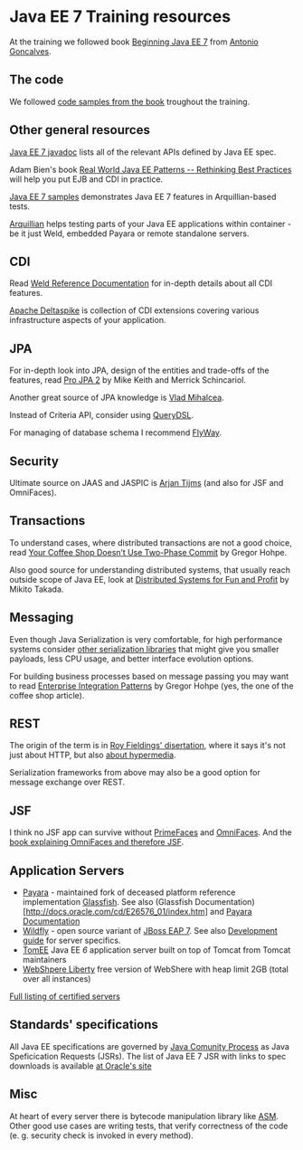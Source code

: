 # Java EE 7 Training resources
At the training we followed book [Beginning Java EE 7](http://www.apress.com/9781430246268) from [Antonio Goncalves](https://antoniogoncalves.org/).

## The code

We followed [code samples from the book](https://github.com/agoncal/agoncal-book-javaee7) troughout the training.

## Other general resources

[Java EE 7 javadoc](http://docs.oracle.com/javaee/7/api/index.html) lists all of the relevant APIs defined by Java EE spec.

Adam Bien's book [Real World Java EE Patterns -- Rethinking Best Practices](http://realworldpatterns.com/) will help you put EJB and CDI in practice.

[Java EE 7 samples](https://github.com/javaee-samples/javaee7-samples) demonstrates Java EE 7 features in Arquillian-based tests.

[Arquillian](http://arquillian.org/) helps testing parts of your Java EE applications within container - be it just Weld, embedded Payara or remote standalone servers.

## CDI

Read [Weld Reference Documentation](http://docs.jboss.org/weld/reference/latest/en-US/html/) for in-depth details about all CDI features.

[Apache Deltaspike](https://deltaspike.apache.org/) is collection of CDI extensions covering various infrastructure aspects of your application.

## JPA

For in-depth look into JPA, design of the entities and trade-offs of the features, read [Pro JPA 2](http://www.apress.com/9781430219569) by  Mike Keith and Merrick Schincariol.

Another great source of JPA knowledge is [Vlad Mihalcea](https://vladmihalcea.com/).

Instead of Criteria API, consider using [QueryDSL](http://www.querydsl.com/).

For managing of database schema I recommend [FlyWay](https://flywaydb.org/).

## Security

Ultimate source on JAAS and JASPIC is [Arjan Tijms](http://arjan-tijms.omnifaces.org/) (and also for JSF and OmniFaces).

## Transactions

To understand cases, where distributed transactions are not a good choice, read [Your Coffee Shop Doesn’t
Use Two-Phase Commit](http://www.enterpriseintegrationpatterns.com/docs/IEEE_Software_Design_2PC.pdf) by Gregor Hohpe.

Also good source for understanding distributed systems, that usually reach outside scope of Java EE, look at [Distributed Systems for Fun and Profit](http://book.mixu.net/distsys/single-page.html) by Mikito Takada.

## Messaging

Even though Java Serialization is very comfortable, for high performance systems consider [other serialization libraries](https://github.com/eishay/jvm-serializers/wiki) that might give you smaller payloads, less CPU usage, and better interface evolution options.

For building business processes based on message passing you may want to read [Enterprise Integration Patterns](https://books.google.sk/books/about/Enterprise_Integration_Patterns.html?id=qqB7nrrna_sC&source=kp_cover&redir_esc=y) by Gregor Hohpe (yes, the one of the coffee shop article).

## REST

The origin of the term is in [Roy Fieldings' disertation](https://www.ics.uci.edu/~fielding/pubs/dissertation/fielding_dissertation.pdf), where it says it's not just about HTTP, but also [about hypermedia](http://olivergierke.de/2016/04/benefits-of-hypermedia/).

Serialization frameworks from above may also be a good option for message exchange over REST.

## JSF

I think no JSF app can survive without [PrimeFaces](http://www.primefaces.org/) and [OmniFaces](http://showcase.omnifaces.org/). And the [book explaining OmniFaces and therefore JSF](https://www.amazon.com/dp/1908689293).

## Application Servers

* [Payara](http://www.payara.fish/) - maintained fork of deceased platform reference implementation [Glassfish](https://glassfish.java.net/). See also (Glassfish Documentation)[http://docs.oracle.com/cd/E26576_01/index.htm] and [Payara Documentation](https://payara.gitbooks.io/payara-server/content)
* [Wildfly](http://wildfly.org/) - open source variant of [JBoss EAP 7](http://developers.redhat.com/products/eap/download/). See also [Development guide](https://docs.jboss.org/author/display/WFLY10/Developer+Guide) for server specifics.
* [TomEE](http://tomee.apache.org/apache-tomee.html) Java EE *6* application server built on top of Tomcat from Tomcat maintainers
* [WebShpere Liberty](https://developer.ibm.com/wasdev/websphere-liberty/) free version of WebShere with heap limit 2GB (total over all instances)

[Full listing of certified servers](http://www.oracle.com/technetwork/java/javaee/overview/compatibility-jsp-136984.html)

## Standards' specifications

All Java EE specifications are governed by [Java Comunity Process](http://jcp.org) as Java Speficication Requests (JSRs). The list of Java EE 7 JSR with links to spec downloads is available [at Oracle's site](http://www.oracle.com/technetwork/java/javaee/tech/index-jsp-142185.html)

## Misc

At heart of every server there is bytecode manipulation library like [ASM](http://asm.ow2.org/). Other good use cases are writing tests, that verify correctness of the code (e. g. security check is invoked in every method).